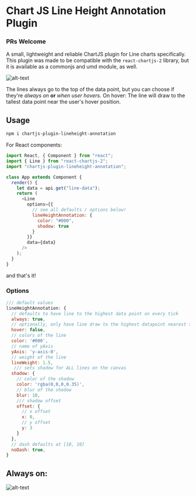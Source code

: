 # Chart JS Line Height Annotation Plugin
### PRs Welcome
A small, lightweight and reliable ChartJS plugin for Line charts specifically. This plugin was made to be compatible with the `react-chartjs-2` library, but it is available as a commonjs and umd module, as well.

![alt-text](https://github.com/spkellydev/chartjs-plugin-lineheight-annotation/raw/master/examples/public/always-chartjs-lineheight-annotation-plugin.png "Chart JS Line Height Annotation Plugin")

The lines always go to the top of the data point, but you can choose if they're _always on_ **or** _when user hovers_. On hover: The line will draw to the tallest data point near the user's hover position.

## Usage

```sh
npm i chartjs-plugin-lineheight-annotation
```

For React components:

```js
import React, { Component } from "react";
import { Line } from "react-chartjs-2";
import "chartjs-plugin-lineheight-annotation";

class App extends Component {
  render() {
    let data = api.get("line-data");
    return (
      <Line
        options={{
          // see all defaults / options below!
          lineHeightAnnotation: {
            color: "#000",
            shadow: true
          }
        }}
        data={data}
      />
    );
  }
}
```

and that's it!

### Options

```js
/// default values
lineHeightAnnotation: {
  // defaults to have line to the highest data point on every tick
  always: true,
  // optionally, only have line draw to the highest datapoint nearest the user's hover position
  hover: false,
  // colors of the line
  color: '#000',
  // name of yAxis
  yAxis: 'y-axis-0',
  // weight of the line
  lineWeight: 1.5,
   /// sets shadow for ALL lines on the canvas
  shadow: {
    // color of the shadow
    color: 'rgba(0,0,0,0.35)',
    // blur of the shadow
    blur: 10,
    /// shadow offset
    offset: {
      // x offset
      x: 0,
      // y offset
      y: 3
    }
  },
  // dash defaults at [10, 10]
  noDash: true,
}
```

## Always on:

![alt-text](https://github.com/spkellydev/chartjs-plugin-lineheight-annotation/raw/master/examples/public/always-chartjs-lineheight-annotation-plugin.png "Chart JS Line Height Annotation Plugin")
